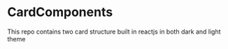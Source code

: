# CardComponents
This repo contains two card structure built in reactjs in both dark and light theme
